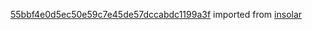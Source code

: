 [55bbf4e0d5ec50e59c7e45de57dccabdc1199a3f](https://github.com/insolar/insolar/commit/55bbf4e0d5ec50e59c7e45de57dccabdc1199a3f) imported from [insolar](https://github.com/insolar/insolar)

